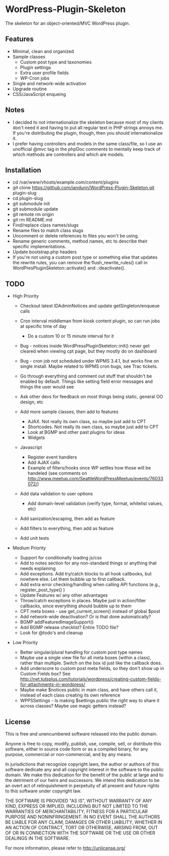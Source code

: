 # WordPress-Plugin-Skeleton

The skeleton for an object-oriented/MVC WordPress plugin.


## Features

* Minimal, clean and organized
* Sample classes
	* Custom post type and taxonomies
	* Plugin settings
	* Extra user profile fields
	* WP-Cron jobs
* Single and network-wide activation
* Upgrade routine
* CSS/JavaScript enqueing

## Notes

* I decided to not internationalize the skeleton because most of my clients don't need it and having to put all regular text in PHP strings annoys me. If you're distributing the plugin, though, then you should internationalize it.
* I prefer having controllers and models in the same class/file, so I use an unofficial @mvc tag in the phpDoc comments to mentally keep track of which methods are controllers and which are models. 


## Installation

* cd /var/www/vhosts/example.com/content/plugins
* git clone https://github.com/iandunn/WordPress-Plugin-Skeleton.git plugin-slug
* cd plugin-slug
* git submodule init
* git submodule update
* git remote rm origin
* git rm README.md
* Find/replace class names/slugs
* Rename files to match class slugs
* Uncomment or delete references to files you won't be using.
* Rename generic comments, method names, etc to describe their specific implementations. 
* Update bootstrap.php headers
* If you're not using a custom post type or something else that updates the rewrite rules, you can remove the flush_rewrite_rules() call in WordPresPluginSkeleton::activate() and ::deactivate().


## TODO

* High Priority
	* Checkout latest IDAdminNotices and update getSingleton/enqueue calls
	* Cron interval middleman from kiosk content plugin, so can run jobs at specific time of day
		* Do a custom 10 or 15 minute interval for it
	
	* Bug - notices inside WordPressPluginSkeleton::init() never get cleared when viewing cpt page, but they mostly do on dashboard
	* Bug - cron job not scheduled under WPMS 3.4.1, but works fine on single install. Maybe related to WPMS cron bugs, see Trac tickets.
	* Go through everything and comment out stuff that shouldn't be enabled by default. Things like setting field error messages and things the user would see
	* Ask other devs for feedback on most things being static, general OO design, etc
	* Add more sample classes, then add to features
		* AJAX. Not really its own class, so maybe just add to CPT
		* Shortcodes. Not really its own class, so maybe just add to CPT
		* Look at BGMP and other past plugins for ideas
		* Widgets
	* Javascript
		* Register event handlers
		* Add AJAX calls
		* Example of filters/hooks once WP settles how those will be handeled (see comments on http://www.meetup.com/SeattleWordPressMeetup/events/76033072/)
	* Add data validation to user options
		* Add domain-level validation (verify type, format, whitelist values, etc)
	* Add sanization/escaping, then add as feature
	* Add filters to everything, then add as feature
	* Add unit tests
	
* Medium Priority
	* Support for conditionally loading js/css
	* Add to notes section for any non-standard things or anything that needs explaining
	* Add exceptions. Add try/catch blocks to all hook callbooks, but nowhere else. Let them bubble up to first callback.
	* Add extra error checking/handling when calling API functions (e.g., register_post_type() )
	* Update Features w/ any other advantages
	* Throw/catch exceptions in places. Maybe just in action/filter callbacks, since everything should bubble up to them
	* CPT meta boxes - use get_current_screen() instead of global $post
	* Add network-wide deactivation? Or is that done automatically?
	* BGMP addFeaturedImageSupport()
	* Add BGMP release checklist? Entire TODO file?
	* Look for @todo's and cleanup
	
* Low Priority
	* Better singular/plural handling for custom post type names
	* Maybe use a single view file for all meta boxes (within a class), rather than multiple. Switch on the box id just like the callback does.
	* Add underscore to custom post meta fields, so they don't show up in Custom Fields box? See http://net.tutsplus.com/tutorials/wordpress/creating-custom-fields-for-attachments-in-wordpress/
	* Maybe make $notices public in main class, and have others call it, instead of each class creating its own reference
	* WPPSSettings - Is making $settings public the right way to share it across classes? Maybe use magic getters instead?
	
## License

This is free and unencumbered software released into the public domain.

Anyone is free to copy, modify, publish, use, compile, sell, or
distribute this software, either in source code form or as a compiled
binary, for any purpose, commercial or non-commercial, and by any
means.

In jurisdictions that recognize copyright laws, the author or authors
of this software dedicate any and all copyright interest in the
software to the public domain. We make this dedication for the benefit
of the public at large and to the detriment of our heirs and
successors. We intend this dedication to be an overt act of
relinquishment in perpetuity of all present and future rights to this
software under copyright law.

THE SOFTWARE IS PROVIDED "AS IS", WITHOUT WARRANTY OF ANY KIND,
EXPRESS OR IMPLIED, INCLUDING BUT NOT LIMITED TO THE WARRANTIES OF
MERCHANTABILITY, FITNESS FOR A PARTICULAR PURPOSE AND NONINFRINGEMENT.
IN NO EVENT SHALL THE AUTHORS BE LIABLE FOR ANY CLAIM, DAMAGES OR
OTHER LIABILITY, WHETHER IN AN ACTION OF CONTRACT, TORT OR OTHERWISE,
ARISING FROM, OUT OF OR IN CONNECTION WITH THE SOFTWARE OR THE USE OR
OTHER DEALINGS IN THE SOFTWARE.

For more information, please refer to <http://unlicense.org/>